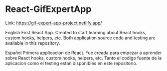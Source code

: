 # React-GifExpertApp

Link: https://gif-expert-app-project.netlify.app/

English
First React App. Created to start learning about React hooks, custom hooks, helpers, etc. 
Both application source code and testing are available in this repository.

Español
Primera applicacion de React. Fue creada para empezar a aprender sobre React hooks, custom hooks, helpers, etc.
Tanto el codigo fuente de la aplicacion como el testing estan disponibles en este repositorio.